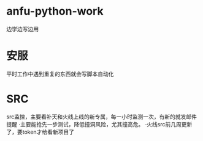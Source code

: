 # anfu-python-work
边学边写边用
# 安服
平时工作中遇到重复的东西就会写脚本自动化
# SRC
src监控，主要看补天和火线上线的新专属，每一小时监测一次，有新的就发邮件提醒
·主要能抢先一步测试，降低撞洞风险，尤其撞高危。
·火线src前几周更新了，要token才给看新项目了
